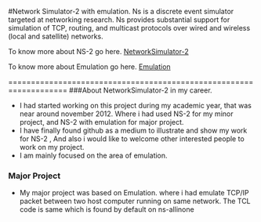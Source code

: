 #Network Simulator-2 with emulation.
Ns is a discrete event simulator targeted at networking research. Ns provides substantial support for simulation of TCP, routing, and multicast protocols over wired and wireless (local and satellite) networks.

To know more about NS-2 go here.
[NetworkSimulator-2](http://www.isi.edu/nsnam/ns/)

To know more about Emulation go here.
[Emulation](http://www.isi.edu/nsnam/ns/ns-emulation.html)

===================================================================
###About NetworkSimulator-2 in my career.
* I had started working on this project during my academic year, that was near around november 2012. Where i had used NS-2 for my minor project, and NS-2 with emulation for major project.
* I have finally found github as a medium to illustrate and show my work for NS-2 , And also i would like to welcome other interested people to work on my project.
* I am mainly focused on the area of emulation.

### Major Project
* My major project was based on Emulation. where i had emulate TCP/IP packet between two host computer running on same network. The TCL code is same which is found by default on ns-allinone
